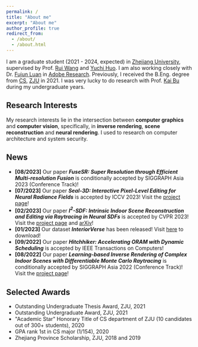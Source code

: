 ```yaml
---
permalink: /
title: "About me"
excerpt: "About me"
author_profile: true
redirect_from: 
  - /about/
  - /about.html
---
```


I am a graduate student (2021 - 2024, expected) in [Zhejiang University](https://www.zju.edu.cn/english/), supervised by Prof. [Rui Wang](http://www.cad.zju.edu.cn/home/rwang/) and [Yuchi Huo](https://person.zju.edu.cn/en/yuchihuo). I am also working closely with Dr. [Fujun Luan](https://luanfujun.github.io/) in [Adobe Research](https://research.adobe.com/). Previously, I received the B.Eng. degree from [CS](http://www.en.cs.zju.edu.cn/), [ZJU](http://www.zju.edu.cn/english) in 2021. I was very lucky to do research with Prof. [Kai Bu](https://list.zju.edu.cn/kaibu/) during my undergraduate years.



## Research Interests

My research interests lie in the intersection between **computer graphics** and **computer vision**, specifically, in **inverse rendering**, **scene reconstruction** and **neural rendering**. I used to research on computer architecture and system security.



## News

- **[08/2023]** Our paper ***FuseSR: Super Resolution through Efficient Multi-resolution Fusion*** is conditionally accepted by SIGGRAPH Asia 2023 (Conference Track)!
- **[07/2023]** Our paper ***Seal-3D: Interactive Pixel-Level Editing for Neural Radiance Fields*** is accepted by ICCV 2023! Visit the [project page](https://windingwind.github.io/seal-3d/)!
- **[02/2023]** Our paper ***I$^2$-SDF:  Intrinsic Indoor Scene Reconstruction and Editing via Raytracing in Neural SDFs*** is accepted by CVPR 2023! Visit the [project page](https://jingsenzhu.github.io/i2-sdf/) and [arXiv](https://arxiv.org/abs/2303.07634)!
- **[01/2023]** Our dataset ***InteriorVerse*** has been released! Visit [here](https://interiorverse.github.io/) to download!
- **[09/2022]** Our paper ***Hitchhiker: Accelerating ORAM with Dynamic Scheduling*** is accepted by IEEE Transactions on Computers!
- **[08/2022]** Our paper ***Learning-based Inverse Rendering of Complex Indoor Scenes with Differentiable Monte Carlo Raytracing*** is conditionally accepted by SIGGRAPH Asia 2022 (Conference Track)! Visit the [project page](https://jingsenzhu.github.io/invrend/)!



## Selected Awards

- Outstanding Undergraduate Thesis Award, ZJU, 2021
- Outstanding Undergraduate Award, ZJU, 2021
- "Academic Star" Honorary Title of CS department of ZJU (10 candidates out of 300+ students), 2020 
- GPA rank 1st in CS major (1/154), 2020
- Zhejiang Province Scholarship, ZJU, 2018 and 2019